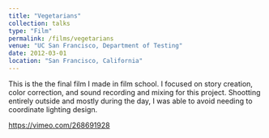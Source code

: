 ```yaml
---
title: "Vegetarians"
collection: talks
type: "Film"
permalink: /films/vegetarians
venue: "UC San Francisco, Department of Testing"
date: 2012-03-01
location: "San Francisco, California"
---
```


This is the the final film I made in film school. I focused on story creation, color correction, and sound recording and mixing for this project. Shootting entirely outside and mostly during the day, I was able to avoid needing to coordinate lighting design.

https://vimeo.com/268691928

